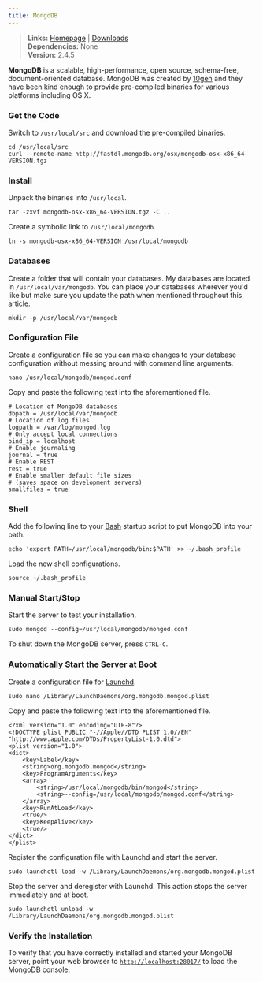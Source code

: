 ```yaml
---
title: MongoDB
---
```


> **Links:** [Homepage](http://www.mongodb.org/) | [Downloads](http://www.mongodb.org/downloads)  
> **Dependencies:** None  
> **Version:** <span id="version">2.4.5</span>


**MongoDB** is a scalable, high-performance, open source, schema-free, document-oriented database. MongoDB was created by [10gen](http://www.10gen.com/) and they have been kind enough to provide pre-compiled binaries for various platforms including OS X.


### Get the Code

Switch to `/usr/local/src` and download the pre-compiled binaries.

	cd /usr/local/src
	curl --remote-name http://fastdl.mongodb.org/osx/mongodb-osx-x86_64-VERSION.tgz


### Install

Unpack the binaries into `/usr/local`.

	tar -zxvf mongodb-osx-x86_64-VERSION.tgz -C ..

Create a symbolic link to `/usr/local/mongodb`.

	ln -s mongodb-osx-x86_64-VERSION /usr/local/mongodb


### Databases

Create a folder that will contain your databases. My databases are located in `/usr/local/var/mongodb`. You can place your databases wherever you'd like but make sure you update the path when mentioned throughout this article.

	mkdir -p /usr/local/var/mongodb


### Configuration File

Create a configuration file so you can make changes to your database configuration without messing around with command line arguments.

	nano /usr/local/mongodb/mongod.conf

Copy and paste the following text into the aforementioned file.

	# Location of MongoDB databases
	dbpath = /usr/local/var/mongodb
	# Location of log files
	logpath = /var/log/mongod.log
	# Only accept local connections
	bind_ip = localhost
	# Enable journaling
	journal = true
	# Enable REST
	rest = true
	# Enable smaller default file sizes
	# (saves space on development servers)
	smallfiles = true


### Shell

Add the following line to your [Bash](http://en.wikipedia.org/wiki/Bash_%28Unix_shell%29) startup script to put MongoDB into your path.

	echo 'export PATH=/usr/local/mongodb/bin:$PATH' >> ~/.bash_profile

Load the new shell configurations.

	source ~/.bash_profile


### Manual Start/Stop

Start the server to test your installation.

	sudo mongod --config=/usr/local/mongodb/mongod.conf

To shut down the MongoDB server, press `CTRL-C`.


### Automatically Start the Server at Boot

Create a configuration file for [Launchd](http://en.wikipedia.org/wiki/Launchd).

	sudo nano /Library/LaunchDaemons/org.mongodb.mongod.plist

Copy and paste the following text into the aforementioned file.

	<?xml version="1.0" encoding="UTF-8"?>
	<!DOCTYPE plist PUBLIC "-//Apple//DTD PLIST 1.0//EN" "http://www.apple.com/DTDs/PropertyList-1.0.dtd">
	<plist version="1.0">
	<dict>
		<key>Label</key>
		<string>org.mongodb.mongod</string>
		<key>ProgramArguments</key>
		<array>
			<string>/usr/local/mongodb/bin/mongod</string>
			<string>--config=/usr/local/mongodb/mongod.conf</string>
		</array>
		<key>RunAtLoad</key>
		<true/>
		<key>KeepAlive</key>
		<true/>
	</dict>
	</plist>

Register the configuration file with Launchd and start the server.

	sudo launchctl load -w /Library/LaunchDaemons/org.mongodb.mongod.plist

Stop the server and deregister with Launchd. This action stops the server immediately and at boot.

	sudo launchctl unload -w /Library/LaunchDaemons/org.mongodb.mongod.plist


### Verify the Installation

To verify that you have correctly installed and started your MongoDB server, point your web browser to [`http://localhost:28017/`](http://localhost:28017/) to load the MongoDB console.
